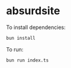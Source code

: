 # absurdsite




To install dependencies:

```bash
bun install
```

To run:

```bash
bun run index.ts
```
